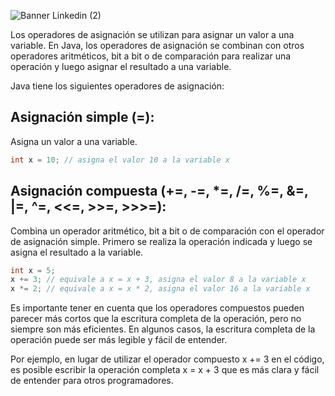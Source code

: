 ![Banner Linkedin (2)](https://user-images.githubusercontent.com/75398496/215573266-53ec87c6-2796-499b-8133-5290632a5868.png)

Los operadores de asignación se utilizan para asignar un valor a una variable. En Java, los operadores de asignación se combinan con otros operadores aritméticos, bit a bit o de comparación para realizar una operación y luego asignar el resultado a una variable.

Java tiene los siguientes operadores de asignación:

## Asignación simple (=):
Asigna un valor a una variable.
```java
int x = 10; // asigna el valor 10 a la variable x
```

## Asignación compuesta (+=, -=, *=, /=, %=, &=, |=, ^=, <<=, >>=, >>>=):
Combina un operador aritmético, bit a bit o de comparación con el operador de asignación simple. Primero se realiza la operación indicada y luego se asigna el resultado a la variable.
```java
int x = 5;
x += 3; // equivale a x = x + 3, asigna el valor 8 a la variable x
x *= 2; // equivale a x = x * 2, asigna el valor 16 a la variable x
```

Es importante tener en cuenta que los operadores compuestos pueden parecer más cortos que la escritura completa de la operación, pero no siempre son más eficientes. En algunos casos, la escritura completa de la operación puede ser más legible y fácil de entender.

Por ejemplo, en lugar de utilizar el operador compuesto x += 3 en el código, es posible escribir la operación completa x = x + 3 que es más clara y fácil de entender para otros programadores.
